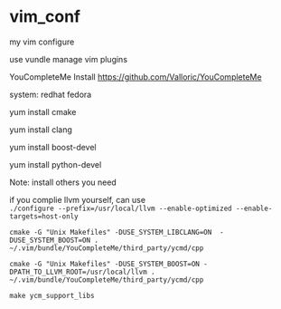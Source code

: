 vim_conf
========
my vim configure


use vundle manage vim plugins

YouCompleteMe Install https://github.com/Valloric/YouCompleteMe

system: redhat fedora

yum install cmake

yum install clang

yum install boost-devel

yum install python-devel

Note: install others you need

if you complie llvm yourself, can use    
`./configure --prefix=/usr/local/llvm --enable-optimized --enable-targets=host-only`

`cmake -G "Unix Makefiles" -DUSE_SYSTEM_LIBCLANG=ON 
-DUSE_SYSTEM_BOOST=ON . ~/.vim/bundle/YouCompleteMe/third_party/ycmd/cpp`

`cmake -G "Unix Makefiles" -DUSE_SYSTEM_BOOST=ON -DPATH_TO_LLVM_ROOT=/usr/local/llvm . ~/.vim/bundle/YouCompleteMe/third_party/ycmd/cpp`

`make ycm_support_libs`

